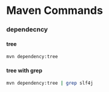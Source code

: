 # Maven Commands

### dependecncy

#### tree
```bash
mvn dependency:tree
```
#### tree with grep
```bash
mvn dependency:tree | grep slf4j
```
